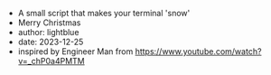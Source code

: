 - A small script that makes your terminal 'snow'
- Merry Christmas
- author: lightblue
- date: 2023-12-25
- inspired by Engineer Man from https://www.youtube.com/watch?v=_chP0a4PMTM